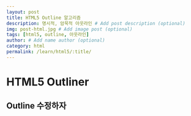 ```yaml
---
layout: post
title: HTML5 Outline 알고리즘
description: 명시적, 암묵적 아웃라인 # Add post description (optional)
img: post-html.jpg # Add image post (optional)
tags: [html5, outline, 아웃라인]
author: # Add name author (optional)
category: html
permalink: /learn/html5/:title/
---
```

# HTML5 Outliner

## Outline 수정하자

